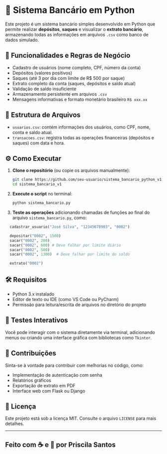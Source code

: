 # 💸 Sistema Bancário em Python

Este projeto é um sistema bancário simples desenvolvido em Python que permite realizar **depósitos**, **saques** e visualizar o **extrato bancário**, armazenando todas as informações em arquivos `.csv` como banco de dados simulado.

## 🧾 Funcionalidades e Regras de Negócio

- Cadastro de usuários (nome completo, CPF, número da conta)
- Depósitos (valores positivos)
- Saques (até 3 por dia com limite de R$ 500 por saque)
- Extrato completo da conta (saques, depósitos e saldo atual)
- Validação de saldo insuficiente
- Armazenamento persistente em arquivos `.csv`
- Mensagens informativas e formato monetário brasileiro `R$ xxx.xx`

## 📁 Estrutura de Arquivos

- `usuarios.csv`: contém informações dos usuários, como CPF, nome, conta e saldo atual.
- `transacoes.csv`: registra todas as operações financeiras (depósitos e saques) com data e hora.

## ⚙️ Como Executar

1. **Clone o repositório** (ou copie os arquivos manualmente):

   ```bash
   git clone https://github.com/seu-usuario/sistema_bancario_python_v1.git
   cd sistema_bancario_v1
   ```

2. **Execute o script** no terminal:

   ```bash
   python sistema_bancario.py
   ```

3. **Teste as operações** adicionando chamadas de funções ao final do arquivo `sistema_bancario.py`, como:

```python
  cadastrar_usuario("José Silva", "12345678903", "0002")

  depositar("0002", 1500)
  sacar("0002", 200)
  sacar("0002", 600) # Deve falhar por limite diário
  sacar("0002", 500)
  sacar("0002", 1300)  # Deve falhar por limite do saldo

  extrato("0002")
```

## 🛠 Requisitos

- Python 3.x instalado
- Editor de texto ou IDE (como VS Code ou PyCharm)
- Permissão para leitura/escrita de arquivos no diretório do projeto

## 🧪 Testes Interativos

Você pode interagir com o sistema diretamente via terminal, adicionando menus ou criando uma interface gráfica com bibliotecas como `Tkinter`.

## 🤝 Contribuições

Sinta-se à vontade para contribuir com melhorias no código, como:
- Implementação de autenticação com senha
- Relatórios gráficos
- Exportação de extrato em PDF
- Interface web com Flask ou Django

## 📄 Licença

Este projeto está sob a licença MIT. Consulte o arquivo `LICENSE` para mais detalhes.

---

## Feito com ☕ e 🧠 por Priscila Santos
